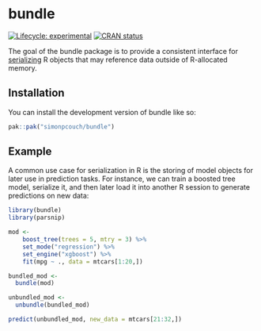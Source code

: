 
<!-- README.md is generated from README.Rmd. Please edit that file -->

# bundle

<!-- badges: start -->

[![Lifecycle:
experimental](https://img.shields.io/badge/lifecycle-experimental-orange.svg)](https://lifecycle.r-lib.org/articles/stages.html#experimental)
[![CRAN
status](https://www.r-pkg.org/badges/version/bundle)](https://CRAN.R-project.org/package=bundle)
<!-- badges: end -->

The goal of the bundle package is to provide a consistent interface for
[serializing](https://en.wikipedia.org/wiki/Serialization) R objects
that may reference data outside of R-allocated memory.

## Installation

You can install the development version of bundle like so:

``` r
pak::pak("simonpcouch/bundle")
```

## Example

A common use case for serialization in R is the storing of model objects
for later use in prediction tasks. For instance, we can train a boosted
tree model, serialize it, and then later load it into another R session
to generate predictions on new data:

``` r
library(bundle)
library(parsnip)

mod <-
    boost_tree(trees = 5, mtry = 3) %>%
    set_mode("regression") %>%
    set_engine("xgboost") %>%
    fit(mpg ~ ., data = mtcars[1:20,])

bundled_mod <-
  bundle(mod)

unbundled_mod <- 
  unbundle(bundled_mod)

predict(unbundled_mod, new_data = mtcars[21:32,])
```
